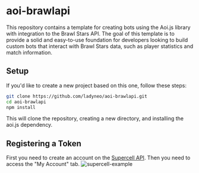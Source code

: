 # aoi-brawlapi
This repository contains a template for creating bots using the Aoi.js library with integration to the Brawl Stars API. The goal of this template is to provide a solid and easy-to-use foundation for developers looking to build custom bots that interact with Brawl Stars data, such as player statistics and match information.

## Setup
If you'd like to create a new project based on this one, follow these steps:
```bash
git clone https://github.com/ladyneo/aoi-brawlapi.git
cd aoi-brawlapi
npm install
```
This will clone the repository, creating a new directory, and installing the aoi.js dependency.

## Registering a Token
First you need to create an account on the [Supercell API](https://developer.brawlstars.com/#/key/74b57cfc-961f-486b-b3d7-52d1fde4528d).
Then you need to access the "My Account" tab.
![supercell-example](./img/register-token-1)
